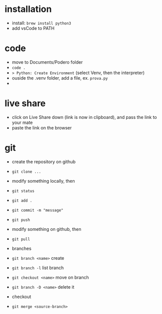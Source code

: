 # installation 
- install: `brew install python3`
- add vsCode to PATH


# code
- move to Documents/Podero folder
- `code .`
- `> Python: Create Environment` (select Venv, then the interpreter)
- ouside the .venv folder, add a file, ex. `prova.py`
-

# live share
- click on Live Share down (link is now in clipboard), and pass the link to your mate
- paste the link on the browser

# git
- create the repository on github
- `git clone ...`

- modify something locally, then
- `git status`
- `git add .`
- `git commit -m "message"`
- `git push`

- modify something on github, then
- `git pull`

- branches
- `git branch <name>`       create
- `git branch -l`           list branch
- `git checkout <name>`     move on branch
- `git branch -D <name>`    delete it

- checkout <destination-branch>
- `git merge <source-branch>`



